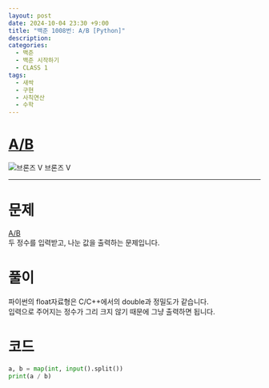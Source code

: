 ```yaml
---
layout: post
date: 2024-10-04 23:30 +9:00
title: "백준 1008번: A/B [Python]"
description:
categories:
  - 백준
  - 백준 시작하기
  - CLASS 1
tags:
  - 새싹
  - 구현
  - 사칙연산
  - 수학
---
```


# [A/B](https://www.acmicpc.net/problem/1008)  
<div class="difficulty">
  <img class="solvedac-tier" src="https://d2gd6pc034wcta.cloudfront.net/tier/1.svg" alt="브론즈 V">
  <span class="bronze">브론즈 V</span>
</div>

---

# 문제
[A/B](https://www.acmicpc.net/problem/1008)  
두 정수를 입력받고, 나눈 값을 출력하는 문제입니다.

# 풀이
파이썬의 float자료형은 C/C++에서의 double과 정밀도가 같습니다.  
입력으로 주어지는 정수가 그리 크지 않기 때문에 그냥 출력하면 됩니다.

# 코드

```py
a, b = map(int, input().split())
print(a / b)
```